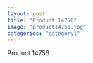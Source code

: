 ```yaml
---
layout: post
title: "Product 14756"
image: "product14756.jpg"
categories: "category1"
---
```

Product 14756
